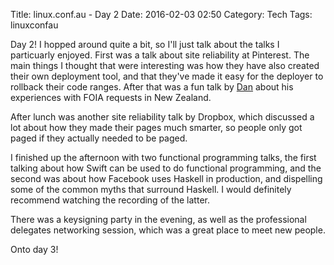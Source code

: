 Title: linux.conf.au - Day 2
Date: 2016-02-03 02:50
Category: Tech
Tags: linuxconfau

Day 2! I hopped around quite a bit, so I'll just talk about the talks I particuarly enjoyed. First was a talk about site reliability at Pinterest. The main things I thought that were interesting was how they have also created their own deployment tool, and that they've made it easy for the deployer to rollback their code ranges. After that was a fun talk by [Dan](dan.kiwi) about his experiences with FOIA requests in New Zealand.

After lunch was another site reliability talk by Dropbox, which discussed a lot about how they made their pages much smarter, so people only got paged if they actually needed to be paged.

I finished up the afternoon with two functional programming talks, the first talking about how Swift can be used to do functional programming, and the second was about how Facebook uses Haskell in production, and dispelling some of the common myths that surround Haskell. I would definitely recommend watching the recording of the latter.

There was a keysigning party in the evening, as well as the professional delegates networking session, which was a great place to meet new people.

Onto day 3!
